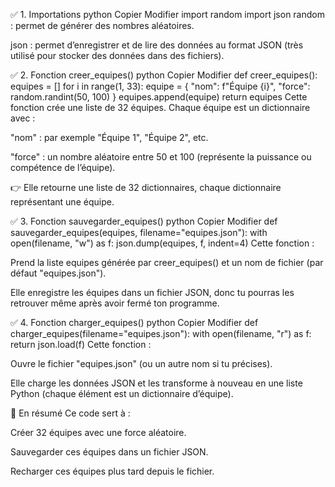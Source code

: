 ✅ 1. Importations
python
Copier
Modifier
import random
import json
random : permet de générer des nombres aléatoires.

json : permet d’enregistrer et de lire des données au format JSON (très utilisé pour stocker des données dans des fichiers).

✅ 2. Fonction creer_equipes()
python
Copier
Modifier
def creer_equipes():
    equipes = []
    for i in range(1, 33):
        equipe = {
            "nom": f"Équipe {i}",
            "force": random.randint(50, 100)
        }
        equipes.append(equipe)
    return equipes
Cette fonction crée une liste de 32 équipes. Chaque équipe est un dictionnaire avec :

"nom" : par exemple "Équipe 1", "Équipe 2", etc.

"force" : un nombre aléatoire entre 50 et 100 (représente la puissance ou compétence de l’équipe).

👉 Elle retourne une liste de 32 dictionnaires, chaque dictionnaire représentant une équipe.

✅ 3. Fonction sauvegarder_equipes()
python
Copier
Modifier
def sauvegarder_equipes(equipes, filename="equipes.json"):
    with open(filename, "w") as f:
        json.dump(equipes, f, indent=4)
Cette fonction :

Prend la liste equipes générée par creer_equipes() et un nom de fichier (par défaut "equipes.json").

Elle enregistre les équipes dans un fichier JSON, donc tu pourras les retrouver même après avoir fermé ton programme.

✅ 4. Fonction charger_equipes()
python
Copier
Modifier
def charger_equipes(filename="equipes.json"):
    with open(filename, "r") as f:
        return json.load(f)
Cette fonction :

Ouvre le fichier "equipes.json" (ou un autre nom si tu précises).

Elle charge les données JSON et les transforme à nouveau en une liste Python (chaque élément est un dictionnaire d’équipe).

📌 En résumé
Ce code sert à :

Créer 32 équipes avec une force aléatoire.

Sauvegarder ces équipes dans un fichier JSON.

Recharger ces équipes plus tard depuis le fichier.